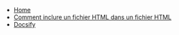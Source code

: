 <!-- docs/_sidebar.md -->
- [Home](/)
- [Comment inclure un fichier HTML dans un fichier HTML](Dev\CommentInclureFichierHTMLDansFichierHTML.md)
- [Docsify](/Dev/docsify.md)
